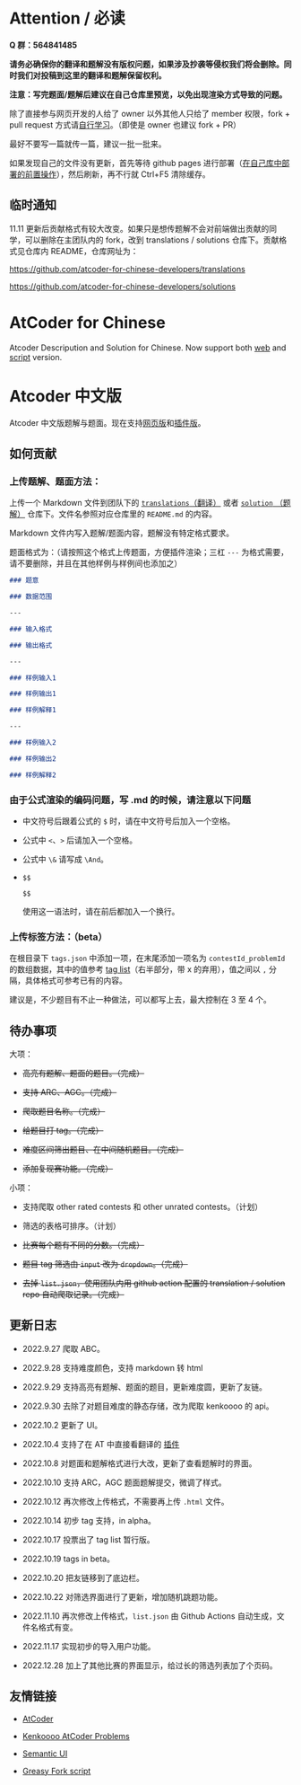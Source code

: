 # Attention / 必读

**Q 群：564841485**

**请务必确保你的翻译和题解没有版权问题，如果涉及抄袭等侵权我们将会删除。同时我们对投稿到这里的翻译和题解保留权利。**

**注意：写完题面/题解后建议在自己仓库里预览，以免出现渲染方式导致的问题。**

除了直接参与网页开发的人给了 owner 以外其他人只给了 member 权限，fork + pull request 方式请[自行学习](https://www.luogu.com.cn/paste/c9atia7m)。（即使是 owner 也建议 fork + PR）

最好不要写一篇就传一篇，建议一批一批来。

如果发现自己的文件没有更新，首先等待 github pages 进行部署（[在自己库中部署的前置操作](https://www.luogu.com.cn/paste/r39mg2gg)），然后刷新，再不行就 Ctrl+F5 清除缓存。

## 临时通知

11.11 更新后贡献格式有较大改变。如果只是想传题解不会对前端做出贡献的同学，可以删除在主团队内的 fork，改到 translations / solutions 仓库下。贡献格式见仓库内 README，仓库网址为：

<https://github.com/atcoder-for-chinese-developers/translations>

<https://github.com/atcoder-for-chinese-developers/solutions>

# AtCoder for Chinese

Atcoder Descripution and Solution for Chinese. Now support both [web](https://atcoder-for-chinese-developers.github.io/atcoder-for-chinese/) and [script](https://greasyfork.org/zh-CN/scripts/452449-atcoder-%E4%B8%AD%E6%96%87%E5%8A%A9%E6%89%8B) version.

# Atcoder 中文版

Atcoder 中文版题解与题面。现在支持[网页版](https://atcoder-for-chinese-developers.github.io/atcoder-for-chinese/)和[插件版](https://greasyfork.org/zh-CN/scripts/452449-atcoder-%E4%B8%AD%E6%96%87%E5%8A%A9%E6%89%8B)。

## 如何贡献

### 上传题解、题面方法：

上传一个 Markdown 文件到团队下的 [`translations`（翻译）](https://github.com/atcoder-for-chinese-developers/translations) 或者 [`solution` （题解）](https://github.com/atcoder-for-chinese-developers/solutions) 仓库下。文件名参照对应仓库里的 `README.md` 的内容。

Markdown 文件内写入题解/题面内容，题解没有特定格式要求。

题面格式为：（请按照这个格式上传题面，方便插件渲染；三杠 `---` 为格式需要，请不要删除，并且在其他样例与样例间也添加之）

```markdown
### 题意

### 数据范围

---

### 输入格式

### 输出格式

---

### 样例输入1

### 样例输出1

### 样例解释1

---

### 样例输入2

### 样例输出2

### 样例解释2
```

### 由于公式渲染的编码问题，写 .md 的时候，请注意以下问题

- 中文符号后跟着公式的 `$` 时，请在中文符号后加入一个空格。

- 公式中 `<`、`>` 后请加入一个空格。

- 公式中 `\&` 请写成 `\And`。

- ```
  $$
  
  $$
  ```
  
  使用这一语法时，请在前后都加入一个换行。

### 上传标签方法：（beta）

在根目录下 `tags.json` 中添加一项，在末尾添加一项名为 `contestId_problemId` 的数组数据，其中的值参考 [tag list](https://www.luogu.com.cn/paste/2o35avos)（右半部分，带 x 的弃用），值之间以 `,` 分隔，具体格式可参考已有的内容。

建议是，不少题目有不止一种做法，可以都写上去，最大控制在 3 至 4 个。
  

## 待办事项

大项：

- ~~高亮有题解、题面的题目。（完成）~~

- ~~支持 ARC、AGC。（完成）~~

- ~~爬取题目名称。（完成）~~

- ~~给题目打 tag。（完成）~~

- ~~难度区间筛出题目、在中间随机题目。（完成）~~

- ~~添加复现赛功能。（完成）~~


小项：

- 支持爬取 other rated contests 和 other unrated contests。（计划）

- 筛选的表格可排序。（计划）

- ~~比赛每个题有不同的分数。（完成）~~

- ~~题目 tag 筛选由 `input` 改为 `dropdown`。（完成）~~

- ~~去掉 `list.json`，使用团队内用 github action 配置的 translation / solution repo 自动爬取记录。（完成）~~

## 更新日志

- $2022.9.27$ 爬取 ABC。

- $2022.9.28$ 支持难度颜色，支持 markdown 转 html

- $2022.9.29$ 支持高亮有题解、题面的题目，更新难度圆，更新了友链。

- $2022.9.30$ 去除了对题目难度的静态存储，改为爬取 kenkoooo 的 api。

- $2022.10.2$ 更新了 UI。

- $2022.10.4$ 支持了在 AT 中直接看翻译的 [插件](https://github.com/atcoder-for-chinese-developers/notwt-atcoder-for-chinese-helper)

- $2022.10.8$ 对题面和题解格式进行大改，更新了查看题解时的界面。

- $2022.10.10$ 支持 ARC，AGC 题面题解提交，微调了样式。

- $2022.10.12$ 再次修改上传格式，不需要再上传 `.html` 文件。

- $2022.10.14$ 初步 tag 支持，in alpha。

- $2022.10.17$ 投票出了 tag list 暂行版。

- $2022.10.19$ tags in beta。

- $2022.10.20$ 把友链移到了底边栏。

- $2022.10.22$ 对筛选界面进行了更新，增加随机跳题功能。

- $2022.11.10$ 再次修改上传格式，`list.json` 由 Github Actions 自动生成，文件名格式有变。

- $2022.11.17$ 实现初步的导入用户功能。

- $2022.12.28$ 加上了其他比赛的界面显示，给过长的筛选列表加了个页码。

## 友情链接

- [AtCoder](https://atcoder.jp)

- [Kenkoooo AtCoder Problems](https://kenkoooo.com/atcoder/#/user/)

- [Semantic UI](https://semantic-ui.com)

- [Greasy Fork script](https://greasyfork.org/zh-CN/scripts/452449-atcoder-%E4%B8%AD%E6%96%87%E5%8A%A9%E6%89%8B)
